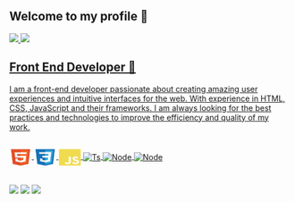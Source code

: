 ## Welcome to my profile 🤘

<div>
<a href="https://github.com/MaikoJCT">
<img height="180em" src="https://github-readme-stats.vercel.app/api/top-langs/?username=MaikoJCT&layout=compact&langs_count=7&theme=dracula"/>
<img height="180em" src="https://github-readme-stats.vercel.app/api?username=MaikoJCT&show_icons=true&theme=dracula&include_all_commits=true&count_private=true"/>
</div>
  
  <h2>Front End Developer 📖</h2> 
  
  <p>I am a front-end developer passionate about creating amazing user experiences and intuitive interfaces for the web. With experience in HTML, CSS, JavaScript and their frameworks. I am always looking for the best practices and technologies to improve the efficiency and quality of my work.</p>

</div>
<div style="display: inline_block"><br>
  
  <img align="center" alt="HTML" height="30" width="40" src="https://raw.githubusercontent.com/devicons/devicon/master/icons/html5/html5-original.svg">
  <img align="center" alt="CSS" height="30" width="40" src="https://raw.githubusercontent.com/devicons/devicon/master/icons/css3/css3-original.svg">
  <img align="center" alt="Js" height="30" width="40" src="https://raw.githubusercontent.com/devicons/devicon/master/icons/javascript/javascript-plain.svg">
  <img align="center" alt="Ts" height="30" width="28" src="https://upload.wikimedia.org/wikipedia/commons/thumb/4/4c/Typescript_logo_2020.svg/1024px-Typescript_logo_2020.svg.png">
  <img align="center" alt="Node" height="30" width="35" src="https://seeklogo.com/images/N/nodejs-logo-FBE122E377-seeklogo.com.png">
      <img align="center" alt="Node" height="30" width="40" src="https://upload.wikimedia.org/wikipedia/commons/thumb/a/a7/React-icon.svg/2300px-React-icon.svg.png">
</div>
 
 <br>
 <br>
<div> 
  <a href = "mailto:maikotoporoski@gmail.com"><img src="https://img.shields.io/badge/-Gmail-%23333?style=for-the-badge&logo=gmail&logoColor=white" target="_blank"></a>
  <a href="https://www.linkedin.com/in/maiko-toporoski-ab2598123" target="_blank"><img src="https://img.shields.io/badge/-LinkedIn-%230077B5?style=for-the-badge&logo=linkedin&logoColor=white" target="_blank"></a> 
 <a href = "https://maikotoporoski.com.br/"><img width:"40" src="https://www.rodcarvalho.dev/images/icons/link.svg" target="_blank"></a>
</div>
